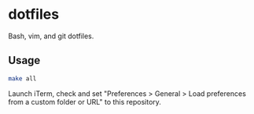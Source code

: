 # dotfiles

Bash, vim, and git dotfiles.

## Usage

```bash
make all
```

Launch iTerm, check and set "Preferences > General > Load preferences from a custom folder or URL" to this repository.
